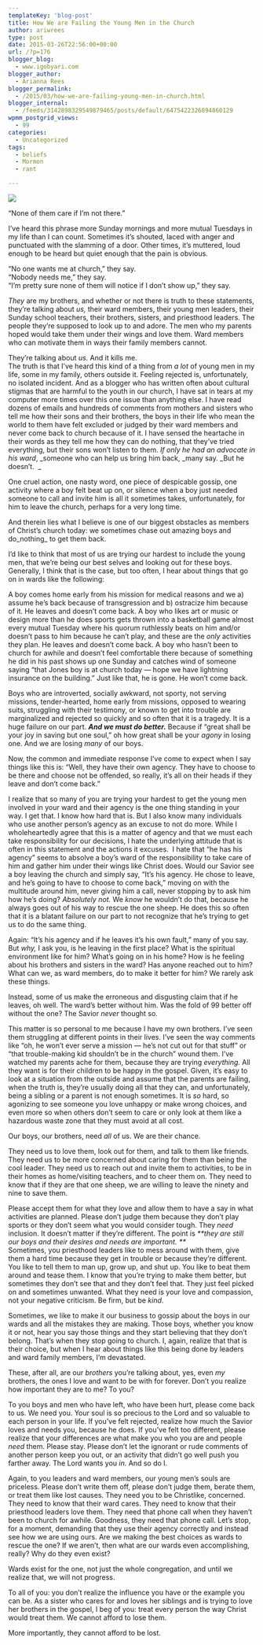 ```yaml
---
templateKey: 'blog-post'
title: How We are Failing the Young Men in the Church
author: ariwrees
type: post
date: 2015-03-26T22:56:00+00:00
url: /?p=176
blogger_blog:
  - www.igobyari.com
blogger_author:
  - Arianna Rees
blogger_permalink:
  - /2015/03/how-we-are-failing-young-men-in-church.html
blogger_internal:
  - /feeds/3142898329549879465/posts/default/6475422326894860129
wpmm_postgrid_views:
  - 99
categories:
  - Uncategorized
tags:
  - beliefs
  - Mormon
  - rant

---
```

[![](http://www.igobyari.com/wp-content/uploads/2015/03/boys2Bpost.jpg)](http://www.igobyari.com/wp-content/uploads/2015/03/boys2Bpost.jpg)

“None of them care if I’m not there.”

I’ve heard this phrase more Sunday mornings and more mutual Tuesdays in my life than I can count. Sometimes it’s shouted, laced with anger and punctuated with the slamming of a door. Other times, it’s muttered, loud enough to be heard but quiet enough that the pain is obvious.

“No one wants me at church,” they say.  
“Nobody needs me,” they say.  
“I’m pretty sure none of them will notice if I don’t show up,” they say.

_They_ are my brothers, and whether or not there is truth to these statements, they’re talking about _us,_ their ward members, their young men leaders, their Sunday school teachers, their brothers, sisters, and priesthood leaders. The people they’re supposed to look up to and adore. The men who my parents hoped would take them under their wings and love them. Ward members who can motivate them in ways their family members cannot.

They’re talking about _us._ And it kills me.  
The truth is that I’ve heard this kind of a thing from _a lot_ of young men in my life, some in my family, others outside it. Feeling rejected is, unfortunately, no isolated incident. And as a blogger who has written often about cultural stigmas that are harmful to the youth in our church, I have sat in tears at my computer more times over this one issue than anything else. I have read dozens of emails and hundreds of comments from mothers and sisters who tell me how their sons and their brothers, the boys in their life who mean the world to them have felt excluded or judged by their ward members and never come back to church because of it. I have sensed the heartache in their words as they tell me how they can do nothing, that they’ve tried everything, but their sons won’t listen to them. _If only he had an advocate in his ward_, _someone who can help us bring him back, _many say. _But he doesn’t.  _

One cruel action, one nasty word, one piece of despicable gossip, one activity where a boy felt beat up on, or silence when a boy just needed someone to call and invite him is all it sometimes takes, unfortunately, for him to leave the church, perhaps for a very long time.

And therein lies what I believe is one of our biggest obstacles as members of Christ’s church today: we sometimes chase out amazing boys and do_nothing_ to get them back.

I’d like to think that most of us are trying our hardest to include the young men, that we’re being our best selves and looking out for these boys. Generally, I think that is the case, but too often, I hear about things that go on in wards like the following:

A boy comes home early from his mission for medical reasons and we a) assume he’s back because of transgression and b) ostracize him because of it. He leaves and doesn’t come back. A boy who likes art or music or design more than he does sports gets thrown into a basketball game almost every mutual Tuesday where his quorum ruthlessly beats on him and/or doesn’t pass to him because he can’t play, and these are the _only_ activities they plan. He leaves and doesn’t come back. A boy who hasn’t been to church for awhile and doesn’t feel comfortable there because of something he did in his past shows up one Sunday and catches wind of someone saying “that Jones boy is at church today — hope we have lightning insurance on the building.” Just like that, he is gone. He won’t come back.

Boys who are introverted, socially awkward, not sporty, not serving missions, tender-hearted, home early from missions, opposed to wearing suits, struggling with their testimony, or known to get into trouble are marginalized and rejected so quickly and so often that it is a tragedy. It is a huge failure on our part. _**And we must do better.**_ Because if “great shall be your joy in saving but one soul,” oh how great shall be your _agony_ in losing one. And we are losing _many_ of our boys.

Now, the common and immediate response I’ve come to expect when I say things like this is: “Well, they have their own agency. They have to choose to be there and choose not be offended, so really, it’s all on their heads if they leave and don’t come back.”

I realize that so many of you are trying your hardest to get the young men involved in your ward and their agency is the one thing standing in your way. I get that. I know how hard that is. But I also know many individuals who use another person’s agency as an excuse to not do more. While I wholeheartedly agree that this is a matter of agency and that we must each take responsibility for our decisions, I hate the underlying attitude that is often in this statement and the actions it excuses.  I hate that “he has his agency” seems to absolve a boy’s ward of the responsibility to take care of him and gather him under their wings like Christ does. Would our Savior see a boy leaving the church and simply say, “It’s his agency. He chose to leave, and he’s going to have to choose to come back,” moving on with the multitude around him, never giving him a call, never stopping by to ask him how he’s doing? _Absolutely not._ We _know_ he wouldn’t do that, because he always goes out of his way to rescue the one sheep. He does this so often that it is a blatant failure on our part to not recognize that he’s trying to get us to do the same thing.

Again: “It’s his agency and if he leaves it’s his own fault,” many of you say. But _why,_ I ask you, is he leaving in the first place? What is the spiritual environment like for him? What’s going on in his home? How is he feeling about his brothers and sisters in the ward? Has anyone reached out to him? What can we, as ward members, do to make it better for him? We rarely ask these things.

Instead, some of us make the erroneous and disgusting claim that if he leaves, oh well. The ward’s better without him. Was the fold of 99 better off without the one? The Savior _never_ thought so.

This matter is so personal to me because I have my own brothers. I’ve seen them struggling at different points in their lives. I’ve seen the way comments like “oh, he won’t ever serve a mission — he’s not cut out for that stuff” or “that trouble-making kid shouldn’t be in the church” wound them. I’ve watched my parents ache for them, because they are trying _everything._ All they want is for their children to be happy in the gospel. Given, it’s easy to look at a situation from the outside and assume that the parents are failing, when the truth is, they’re usually doing all that they can, and unfortunately, being a sibling or a parent is not enough sometimes. It is _so_ hard, so agonizing to see someone you love unhappy or make wrong choices, and even more so when others don’t seem to care or only look at them like a hazardous waste zone that they must avoid at all cost.

Our boys, our brothers, need _all_ of us. We are their chance.

They need us to love them, look out for them, and talk to them like friends. They need us to be more concerned about caring for them than being the cool leader. They need us to reach out and invite them to activities, to be in their homes as home/visiting teachers, and to cheer them on. They need to know that if they are that one sheep, we are willing to leave the ninety and nine to save them.

Please accept them for what they love and allow them to have a say in what activities are planned. Please don’t judge them because they don’t play sports or they don’t seem what you would consider tough. They _need_ inclusion. It doesn’t matter if they’re different. The point is _**they are still our boys and their desires and needs are important. **_  
Sometimes, you priesthood leaders like to mess around with them, give them a hard time because they get in trouble or because they’re different. You like to tell them to man up, grow up, and shut up. You like to beat them around and tease them. I know that you’re trying to make them better, but sometimes they don’t see that and they don’t feel that. They just feel picked on and sometimes unwanted. What they need is your love and compassion, not your negative criticism. Be firm, but be _kind_.

Sometimes, we like to make it our business to gossip about the boys in our wards and all the mistakes they are making. Those boys, whether you know it or not, hear you say those things and they start believing that they don’t belong. That’s when they stop going to church. I, again, realize that that is their choice, but when I hear about things like this being done by leaders and ward family members, I’m devastated.

These, after all, are our _brothers_ you’re talking about, yes, even _my_ brothers, the ones I love and want to be with for forever. Don’t you realize how important they are to me? To you?

To you boys and men who have left, who have been hurt, please come back to us. We need you. Your soul is so precious to the Lord and so valuable to each person in your life. If you’ve felt rejected, realize how much the Savior loves and needs you, because he does. If you’ve felt too different, please realize that your differences are what make you who you are and people _need_ them. Please stay. Please don’t let the ignorant or rude comments of another person keep you out, or an activity that didn’t go well push you farther away. The Lord wants you _in._ And so do I.

Again, to you leaders and ward members, our young men’s souls are priceless. Please don’t write them off, please don’t judge them, berate them, or treat them like lost causes. They need you to be Christlike, concerned. They need to know that their ward cares. They need to know that their priesthood leaders love them. They need that phone call when they haven’t been to church for awhile. Goodness, they need that phone call. Let’s stop, for a moment, demanding that they use their agency correctly and instead see how we are using ours. Are we making the best choices as wards to rescue the one? If we aren’t, then what are our wards even accomplishing, really? Why do they even exist?

Wards exist for the one, not just the whole congregation, and until we realize that, we will not progress.

To all of you: you don’t realize the influence you have or the example you can be. As a sister who cares for and loves her siblings and is trying to love her brothers in the gospel, I beg of you: treat every person the way Christ would treat them. We cannot afford to lose them.

More importantly, they cannot afford to be lost.